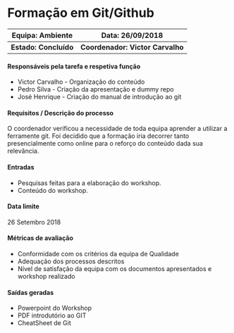   # **Formação em Git/Github**

| Equipa: Ambiente | Data: 26/09/2018 
| ------ | ------ | 
| **Estado: Concluído** |  **Coordenador: Victor Carvalho**|

#### **Responsáveis pela tarefa e respetiva função**
  * Victor Carvalho - Organização do conteúdo
  * Pedro Silva - Criação da apresentação e dummy repo
  * José Henrique - Criação do manual de introdução ao git
 
#### **Requisitos / Descrição do processo**
O coordenador verificou a necessidade de toda equipa aprender a utilizar a ferramente git. Foi decidido que a formação iria decorrer tanto presencialmente como online para o reforço do conteúdo dada sua relevância. 

#### **Entradas**
* Pesquisas feitas para a elaboração do workshop.
* Conteúdo do workshop.

#### **Data limite**
26 Setembro 2018

#### **Métricas de avaliação**
* Conformidade com os critérios da equipa de Qualidade
* Adequação dos processos descritos
* Nível de satisfação da equipa com os documentos apresentados e workshop realizado

#### **Saídas geradas**
* Powerpoint do Workshop
* PDF introdutório ao GIT
* CheatSheet de Git